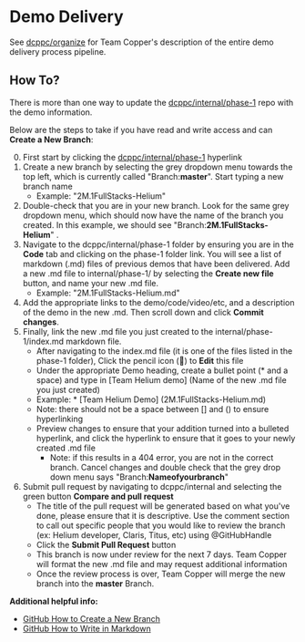 # Demo Delivery 

See [dcppc/organize](https://github.com/dcppc/organize/blob/master/reporting/README.md) for Team Copper's description of the entire demo delivery process pipeline. 

## How To?
There is more than one way to update the [dcppc/internal/phase-1](https://github.com/dcppc/internal/blob/master/phase-1) repo with the demo information.

Below are the steps to take if you have read and write access and can **Create a New Branch**: 

0) First start by clicking the [dcppc/internal/phase-1](https://github.com/dcppc/internal/blob/master/phase-1) hyperlink
1) Create a new branch by selecting the grey dropdown menu towards the top left, which is currently called "Branch:**master**". Start typing a new branch name
    - Example: "2M.1FullStacks-Helium"
2) Double-check that you are in your new branch. Look for the same grey dropdown menu, which should now have the name of the branch you created. In this example, we should see "Branch:**2M.1FullStacks-Helium**" . 
3) Navigate to the dcppc/internal/phase-1 folder by ensuring you are in the **Code** tab and clicking on the phase-1 folder link. You will see a list of markdown (.md) files of previous demos that have been delivered. Add a new .md file to internal/phase-1/ by selecting the **Create new file** button, and name your new .md file.
    - Example: "2M.1FullStacks-Helium.md"
4) Add the appropriate links to the demo/code/video/etc, and a description of the demo in the new .md. Then scroll down and click **Commit changes**.
5) Finally, link the new .md file you just created to the internal/phase-1/index.md markdown file.
    - After navigating to the index.md file (it is one of the files listed in the phase-1 folder), Click the pencil icon (:pencil:) to **Edit** this file
    - Under the appropriate Demo heading, create a bullet point (* and a space) and type in [Team Helium demo]
    (Name of the new .md file you just created)
    - Example: * [Team Helium Demo] (2M.1FullStacks-Helium.md) 
    - Note: there should not be a space between [] and () to ensure hyperlinking
    - Preview changes to ensure that your addition turned into a bulleted hyperlink, and click the hyperlink to ensure
    that it goes to your newly created .md file
        - Note: if this results in a 404 error, you are not in the correct branch. Cancel changes and double check that the grey drop down menu says "Branch:**Nameofyourbranch**"
6) Submit pull request by navigating to dcppc/internal and selecting the green button **Compare and pull request**
    - The title of the pull request will be generated based on what you've done, please ensure that it is descriptive.
    Use the comment section to call out specific people that you would like to review the branch (ex: Helium developer, Claris, Titus, etc) using @GitHubHandle
    - Click the **Submit Pull Request** button 
    - This branch is now under review for the next 7 days. Team Copper will format the new .md file and may request additional information
    - Once the review process is over, Team Copper will merge the new branch into the **master** Branch. 
    

**Additional helpful info:** 
* [GitHub How to Create a New Branch](https://help.github.com/articles/creating-and-deleting-branches-within-your-repository/) 
* [GitHub How to Write in Markdown](https://guides.github.com/features/mastering-markdown/)

